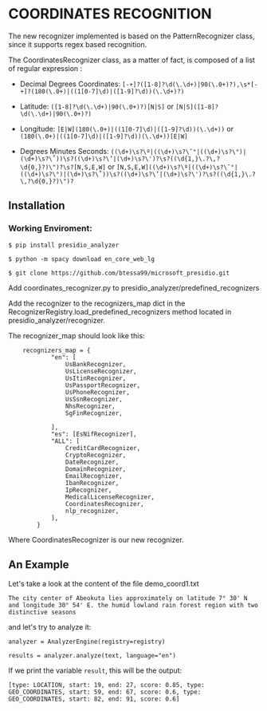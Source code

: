 # COORDINATES RECOGNITION

The new recognizer implemented is based on the PatternRecognizer class, since it supports regex based recognition.

The CoordinatesRecognizer class, as a matter of fact, is composed of a list of regular expression :

- Decimal Degrees Coordinates: `[-+]?([1-8]?\d(\.\d+)|90(\.0+)?),\s*[-+]?(180(\.0+)|((1[0-7]\d)|([1-9]?\d))(\.\d+)?)`

- Latitude: `([1-8]?\d(\.\d+)|90(\.0+)?)[N|S]` or `[N|S]([1-8]?\d(\.\d+)|90(\.0+)?)`
- Longitude: `[E|W](180(\.0+)|((1[0-7]\d)|([1-9]?\d))(\.\d+))` or `(180(\.0+)|((1[0-7]\d)|([1-9]?\d))(\.\d+))[E|W]`
- Degrees Minutes Seconds: `((\d+)\s?\º|((\d+)\s?\˜°|((\d+)\s?\°)|(\d+)\s?\˚))\s?((\d+)\s?\’|(\d+)\s?\')?\s?((\d{1,}\.?\,?\d{0,}?)\")?\s?[N,S,E,W]` or `[N,S,E,W]((\d+)\s?\º|((\d+)\s?\˜°|((\d+)\s?\°)|(\d+)\s?\˚))\s?((\d+)\s?\’|(\d+)\s?\')?\s?((\d{1,}\.?\,?\d{0,}?)\")?`


## Installation 

### Working Enviroment:
`$ pip install presidio_analyzer`

`$ python -m spacy download en_core_web_lg`

`$ git clone https://github.com/btessa99/microsoft_presidio.git`

Add coordinates_recognizer.py to presidio_analyzer/predefined_recognizers

Add the recognizer to the recognizers_map dict in the RecognizerRegistry.load_predefined_recognizers method located in presidio_analyzer/recognizer.

The recognizer_map should look like this:
```
    recognizers_map = {
            "en": [
                UsBankRecognizer,
                UsLicenseRecognizer,
                UsItinRecognizer,
                UsPassportRecognizer,
                UsPhoneRecognizer,
                UsSsnRecognizer,
                NhsRecognizer,
                SgFinRecognizer,
  
            ],
            "es": [EsNifRecognizer],
            "ALL": [
                CreditCardRecognizer,
                CryptoRecognizer,
                DateRecognizer,
                DomainRecognizer,
                EmailRecognizer,
                IbanRecognizer,
                IpRecognizer,
                MedicalLicenseRecognizer,
                CoordinatesRecognizer,
                nlp_recognizer,
            ],
        }
```
Where CoordinatesRecognizer is our new recognizer.

## An Example

Let's take a look at the content of the file demo_coord1.txt

`The city center of Abeokuta lies approximately on latitude 7° 30' N and longitude 30° 54' E. the humid lowland rain forest region with two distinctive seasons`

and let's try to analyze it:

```
analyzer = AnalyzerEngine(registry=registry)

results = analyzer.analyze(text, language="en")

```

If we print the variable `result`, this will be the output:

`[type: LOCATION, start: 19, end: 27, score: 0.85, type: GEO_COORDINATES, start: 59, end: 67, score: 0.6, type: GEO_COORDINATES, start: 82, end: 91, score: 0.6]`
























